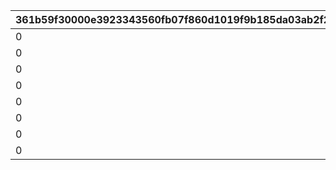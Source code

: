 |361b59f30000e3923343560fb07f860d1019f9b185da03ab2f24f2385b3f8ec4|a1791a537f58890bc78e6f8efd00b8b82379cb94629b2ad28226775f0e809477|5317feefb305185051184a787cfe9397f5bf24339c3c0f381cb43b665a142a68|c163e1bcef2888ac944ac7c0a72bc3cd9ad57069b2135f1d21de6ff0e457c485|2a01bbc7e8ca6e000d4e0b3aadf75922ea48c32363ef66b41b5747a08b869f06|ba2933e17378d7186a58055ca5fea4e2c7cbbd538abada42f6e2cd1f230a97a5|ffbf4b36fce2fc7a2c8b6ebc55abf15dc92e77a9eff0f868b088b0051370a589|3548e921dd954619d375bc003114de3e4bc568fd9474d0078400dfcb264e790b|fc6c40a8a3c4ad4f944243e81587c09a4c1fa046a181000fd8e070b89a1cec75|6f010c50bf258f348af44944ee2e14177b5e6aa5c6b4d3a223034536bda1662f|a933f00d780bc82e1220d61f7a4d224c1b2db787e74cf0a3256da1ad624d62c0|5758d7473ad2fdc84682e1b7880d4b50faaff1c58c3e63d319918b21fe368d17|fcdda5858b6b7c644ca460ee3f21253da3ac0ed99cdb3805fd6cb5b9ab8a9c9d|df563aa89da387a43305066a19958c7cf93d8723e379b390094b69ce8d70b484|71a6d5e5a5095a5cec5e0c4680373092f0e27b6de77c7ea8ffa8b6c3dfd09edd|c2c1312e3d6840ff0e2bbc953ff0eddb95aec6938d25b106d51f8a5a28ef4516|
| --- | --- | --- | --- | --- | --- | --- | --- | --- | --- | --- | --- | --- | --- | --- | --- |
|0|8|0|0|0|0|1001201|91002|50|0|0|0|0|0|0|0|
|0|8|0|0|0|0|1001202|91002|50|0|0|0|0|0|0|0|
|0|8|0|0|0|0|1001203|91002|50|0|0|0|0|0|0|0|
|0|8|0|0|0|0|1001204|91002|100|0|0|0|0|0|0|0|
|0|8|0|0|0|0|2001201|91002|50|0|0|0|0|0|0|0|
|0|8|0|0|0|0|2001202|91002|50|0|0|0|0|0|0|0|
|0|8|0|0|0|0|2001203|91002|50|0|0|0|0|0|0|0|
|0|8|0|0|0|0|2001204|91002|100|0|0|0|0|0|0|0|